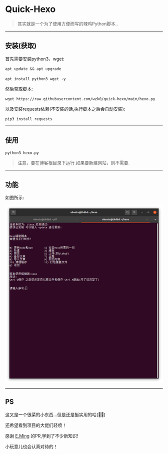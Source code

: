 # Quick-Hexo

> 其实就是一个为了使用方便而写的辣鸡Python脚本..

---

## 安装(获取)

首先需要安装python3，wget:

```
apt update && apt upgrade

apt install python3 wget -y
```
然后获取脚本:

```
wget https://raw.githubusercontent.com/wzk0/quick-hexo/main/hexo.py
```
以及安装requests依赖(不安装的话,执行脚本之后会自动安装):

```
pip3 install requests
```

---

## 使用

```
python3 hexo.py
```

> 注意，要在博客根目录下运行.如果要新建网站，则不需要.

---

## 功能

如图所示:

![图](https://raw.githubusercontent.com/wzk0/photo/main/2022-01-26%2014-16-00%20%E7%9A%84%E5%B1%8F%E5%B9%95%E6%88%AA%E5%9B%BE.png)

---

## PS

这又是一个很菜的小东西...但是还是挺实用的哈(🌚🌝)

还希望看到项目的大佬们轻喷！

感谢 [E.Ming](https://github.com/huoyiming) 的PR,学到了不少新知识!

小玩意儿也会认真对待的！